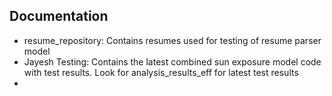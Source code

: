 ## Documentation

- resume_repository: Contains resumes used for testing of resume parser model
- Jayesh Testing: Contains the latest combined sun exposure model code with test results. Look for analysis_results_eff for latest test results
- 
